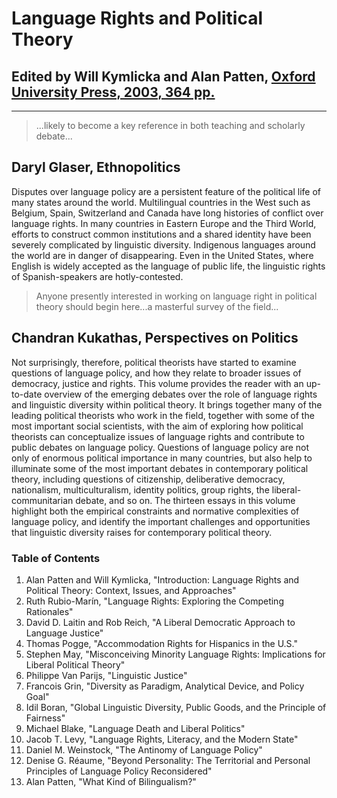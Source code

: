 # Language Rights and Political Theory

## Edited by Will Kymlicka and Alan Patten, [Oxford University Press, 2003, 364 pp.](http://ukcatalogue.oup.com/product/9780199262908.do?keyword=Language+Rights+and+Political+Theory&sortby=bestMatches) 

---

> ...likely to become a key reference in both teaching and scholarly debate...
>
## Daryl Glaser, Ethnopolitics 

Disputes over language policy are a persistent feature of the political life of many states around the world. Multilingual countries in the West such as Belgium, Spain, Switzerland and Canada have long histories of conflict over language rights. In many countries in Eastern Europe and the Third World, efforts to construct common institutions and a shared identity have been severely complicated by linguistic diversity. Indigenous languages around the world are in danger of disappearing. Even in the United States, where English is widely accepted as the language of public life, the linguistic rights of Spanish-speakers are hotly-contested.

> Anyone presently interested in working on language right in political theory should begin here...a masterful survey of the field...
>
## Chandran Kukathas, Perspectives on Politics 

Not surprisingly, therefore, political theorists have started to examine questions of language policy, and how they relate to broader issues of democracy, justice and rights. This volume provides the reader with an up-to-date overview of the emerging debates over the role of language rights and linguistic diversity within political theory. It brings together many of the leading political theorists who work in the field, together with some of the most important social scientists, with the aim of exploring how political theorists can conceptualize issues of language rights and contribute to public debates on language policy. Questions of language policy are not only of enormous political importance in many countries, but also help to illuminate some of the most important debates in contemporary political theory, including questions of citizenship, deliberative democracy, nationalism, multiculturalism, identity politics, group rights, the liberal-communitarian debate, and so on. The thirteen essays in this volume highlight both the empirical constraints and normative complexities of language policy, and identify the important challenges and opportunities that linguistic diversity raises for contemporary political theory.

### Table of Contents

1. Alan Patten and Will Kymlicka, "Introduction: Language Rights and Political Theory: Context, Issues, and Approaches"
2. Ruth Rubio-Marín, "Language Rights: Exploring the Competing Rationales"
3. David D. Laitin and Rob Reich, "A Liberal Democratic Approach to Language Justice"
4. Thomas Pogge, "Accommodation Rights for Hispanics in the U.S."
5. Stephen May, "Misconceiving Minority Language Rights: Implications for Liberal Political Theory"
6. Philippe Van Parijs, "Linguistic Justice"
7. Francois Grin, "Diversity as Paradigm, Analytical Device, and Policy Goal"
8. Idil Boran, "Global Linguistic Diversity, Public Goods, and the Principle of Fairness"
9. Michael Blake, "Language Death and Liberal Politics"
10. Jacob T. Levy, "Language Rights, Literacy, and the Modern State"
11. Daniel M. Weinstock, "The Antinomy of Language Policy"
12. Denise G. Réaume, "Beyond Personality: The Territorial and Personal Principles of Language Policy Reconsidered"
13. Alan Patten, "What Kind of Bilingualism?"
